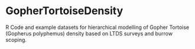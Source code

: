# GopherTortoiseDensity
R Code and example datasets for hierarchical modelling of Gopher Tortoise (Gopherus polyphemus) density based on LTDS surveys and burrow scoping.

